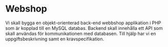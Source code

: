 # Webshop
Vi skall bygga en objekt-orienterad back-end webbshop applikation i PHP som är kopplad till en MySQL databas. Backend skall innehålla ett API som skall användas för kommunikationen med databasen. Till hjälp har vi en uppgiftsbeskrivning samt en kravspecifikation.
